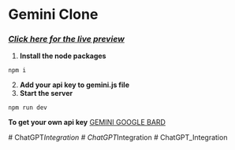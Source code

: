 # Gemini Clone

 ### *[Click here for the live preview](https://kash-gemini-clone.netlify.app/)*
  
1.  **Install the node packages**
```
npm i
```
 
2.  **Add your api key to gemini.js file**
3.  **Start the server**
```
npm run dev
```

  **To get your own api key** [GEMINI GOOGLE BARD](https://ai.google.dev/)


#   C h a t G P T _ I n t e g r a t i o n  
 #   C h a t G P T _ I n t e g r a t i o n  
 #   C h a t G P T _ I n t e g r a t i o n  
 